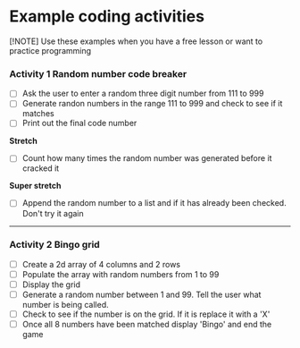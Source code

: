 # Example coding activities


[!NOTE] Use these examples when you have a free lesson or want to practice programming


### Activity 1 Random number code breaker

- [ ] Ask the user to enter a random three digit number from 111 to 999
- [ ] Generate randon numbers in the range 111 to 999 and check to see if it matches
- [ ] Print out the final code number

**Stretch**
- [ ] Count how many times the random number was generated before it cracked it

**Super stretch**
- [ ] Append the random number to a list and if it has already been checked. Don't try it again

___

### Activity 2 Bingo grid

- [ ] Create a 2d array of 4 columns and 2 rows
- [ ] Populate the array with random numbers from 1 to 99
- [ ] Display the grid
- [ ] Generate a random number between 1 and 99. Tell the user
what number is being called.
- [ ] Check to see if the number is on the grid. If it is 
replace it with a 'X'
- [ ] Once all 8 numbers have been matched display 'Bingo' and 
end the game 
